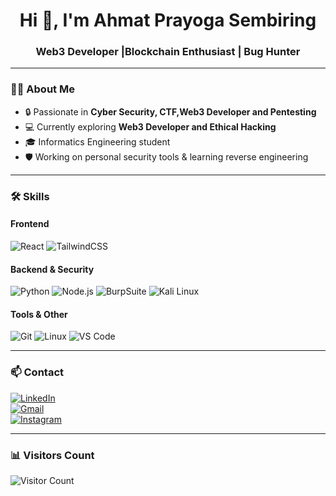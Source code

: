 <h1 align="center">Hi 👋, I'm Ahmat Prayoga Sembiring</h1>
<h3 align="center">Web3 Developer |Blockchain Enthusiast | Bug Hunter</h3>

---

### 🧑‍💻 About Me
- 🔒 Passionate in **Cyber Security, CTF,Web3 Developer and Pentesting**
- 💻 Currently exploring **Web3 Developer  and Ethical Hacking**
- 🎓 Informatics Engineering student
- 🛡️ Working on personal security tools & learning reverse engineering

---

### 🛠️ Skills

#### Frontend
![React](https://img.shields.io/badge/React-20232A?style=for-the-badge&logo=react&logoColor=61DAFB)
![TailwindCSS](https://img.shields.io/badge/Tailwind-06B6D4?style=for-the-badge&logo=tailwindcss&logoColor=white)

#### Backend & Security
![Python](https://img.shields.io/badge/Python-FFD43B?style=for-the-badge&logo=python&logoColor=blue)
![Node.js](https://img.shields.io/badge/Node.js-339933?style=for-the-badge&logo=nodedotjs&logoColor=white)
![BurpSuite](https://img.shields.io/badge/BurpSuite-FC4C02?style=for-the-badge&logoColor=white)
![Kali Linux](https://img.shields.io/badge/Kali_Linux-557C94?style=for-the-badge&logo=kali-linux&logoColor=white)

#### Tools & Other
![Git](https://img.shields.io/badge/Git-F05032?style=for-the-badge&logo=git&logoColor=white)
![Linux](https://img.shields.io/badge/Linux-FCC624?style=for-the-badge&logo=linux&logoColor=black)
![VS Code](https://img.shields.io/badge/VS%20Code-007ACC?style=for-the-badge&logo=visual-studio-code&logoColor=white)

---

### 📫 Contact
[![LinkedIn](https://img.shields.io/badge/LinkedIn-0077B5?style=flat-square&logo=linkedin&logoColor=white)](www.linkedin.com/in/ahmat-prayoga-sembiring-883a87302)  
[![Gmail](https://img.shields.io/badge/Gmail-D14836?style=flat-square&logo=gmail&logoColor=white)](ahmatprayoga099@gmail.com)  
[![Instagram](https://img.shields.io/badge/Instagram-E4405F?style=flat-square&logo=instagram&logoColor=white)](https://www.instagram.com/ahmat_sembiring11/)  

---

### 📊 Visitors Count  
![Visitor Count](https://komarev.com/ghpvc/?username=ahmatdev&color=green)

